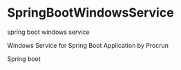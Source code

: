 # SpringBootWindowsService
spring boot windows service

Windows Service for Spring Boot Application by Procrun

Spring boot
